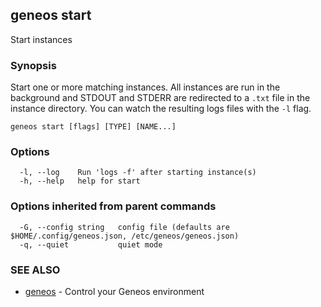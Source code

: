 ## geneos start

Start instances

### Synopsis


Start one or more matching instances. All instances are run in
the background and STDOUT and STDERR are redirected to a `.txt` file
in the instance directory. You can watch the resulting logs files with the
`-l` flag.


```
geneos start [flags] [TYPE] [NAME...]
```

### Options

```
  -l, --log    Run 'logs -f' after starting instance(s)
  -h, --help   help for start
```

### Options inherited from parent commands

```
  -G, --config string   config file (defaults are $HOME/.config/geneos.json, /etc/geneos/geneos.json)
  -q, --quiet           quiet mode
```

### SEE ALSO

* [geneos](geneos.md)	 - Control your Geneos environment

